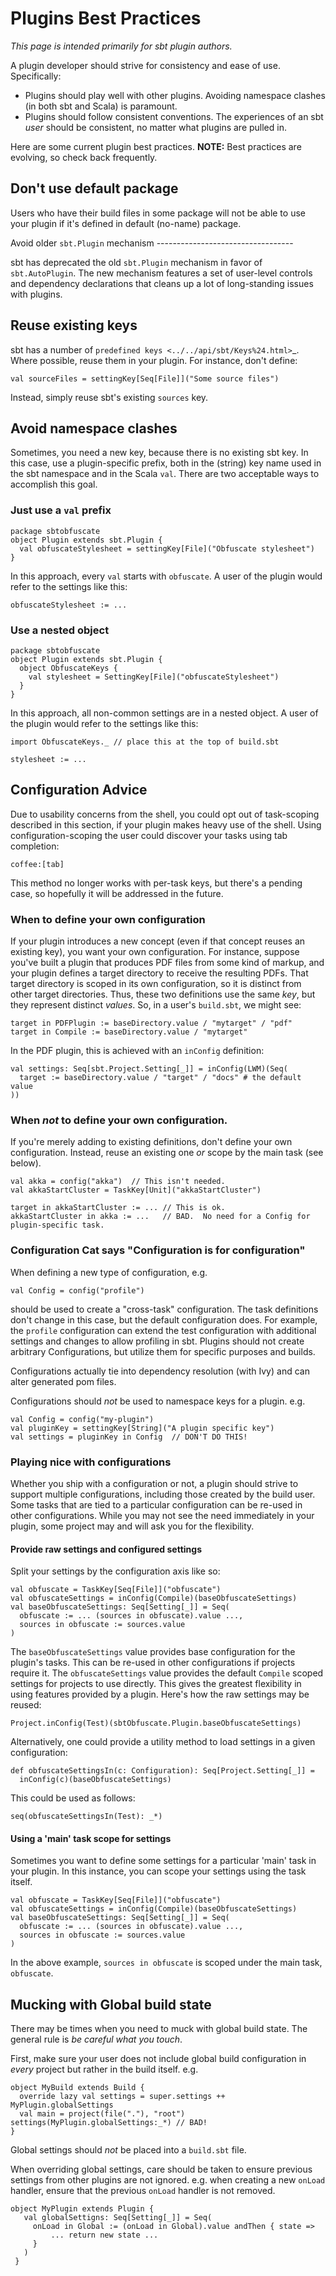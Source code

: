 Plugins Best Practices
======================

*This page is intended primarily for sbt plugin authors.*

A plugin developer should strive for consistency and ease of use.
Specifically:

-   Plugins should play well with other plugins. Avoiding namespace
    clashes (in both sbt and Scala) is paramount.
-   Plugins should follow consistent conventions. The experiences of an
    sbt *user* should be consistent, no matter what plugins are pulled
    in.

Here are some current plugin best practices. **NOTE:** Best practices
are evolving, so check back frequently.

Don't use default package
-------------------------

Users who have their build files in some package will not be able to use
your plugin if it's defined in default (no-name) package.

Avoid older `sbt.Plugin` mechanism ----------------------------------

sbt has deprecated the old `sbt.Plugin` mechanism in favor of
`sbt.AutoPlugin`. The new mechanism features a set of user-level
controls and dependency declarations that cleans up a lot of
long-standing issues with plugins.

Reuse existing keys
-------------------

sbt has a number of `predefined keys <../../api/sbt/Keys%24.html>`\_.
Where possible, reuse them in your plugin. For instance, don't define:

    val sourceFiles = settingKey[Seq[File]]("Some source files")

Instead, simply reuse sbt's existing `sources` key.

Avoid namespace clashes
-----------------------

Sometimes, you need a new key, because there is no existing sbt key. In
this case, use a plugin-specific prefix, both in the (string) key name
used in the sbt namespace and in the Scala `val`. There are two
acceptable ways to accomplish this goal.

### Just use a `val` prefix

    package sbtobfuscate
    object Plugin extends sbt.Plugin {
      val obfuscateStylesheet = settingKey[File]("Obfuscate stylesheet")
    }

In this approach, every `val` starts with `obfuscate`. A user of the
plugin would refer to the settings like this:

    obfuscateStylesheet := ...

### Use a nested object

    package sbtobfuscate
    object Plugin extends sbt.Plugin {
      object ObfuscateKeys {
        val stylesheet = SettingKey[File]("obfuscateStylesheet")
      }
    }

In this approach, all non-common settings are in a nested object. A user
of the plugin would refer to the settings like this:

    import ObfuscateKeys._ // place this at the top of build.sbt

    stylesheet := ...

Configuration Advice
--------------------

Due to usability concerns from the shell, you could opt out of
task-scoping described in this section, if your plugin makes heavy use
of the shell. Using configuration-scoping the user could discover your
tasks using tab completion:

```
coffee:[tab]
```

This method no longer works with per-task keys, but there's a pending
case, so hopefully it will be addressed in the future.

### When to define your own configuration

If your plugin introduces a new concept (even if that concept reuses an
existing key), you want your own configuration. For instance, suppose
you've built a plugin that produces PDF files from some kind of markup,
and your plugin defines a target directory to receive the resulting
PDFs. That target directory is scoped in its own configuration, so it is
distinct from other target directories. Thus, these two definitions use
the same *key*, but they represent distinct *values*. So, in a user's
`build.sbt`, we might see:

    target in PDFPlugin := baseDirectory.value / "mytarget" / "pdf"
    target in Compile := baseDirectory.value / "mytarget"

In the PDF plugin, this is achieved with an `inConfig` definition:

    val settings: Seq[sbt.Project.Setting[_]] = inConfig(LWM)(Seq(
      target := baseDirectory.value / "target" / "docs" # the default value
    ))

### When *not* to define your own configuration.

If you're merely adding to existing definitions, don't define your own
configuration. Instead, reuse an existing one *or* scope by the main
task (see below).

    val akka = config("akka")  // This isn't needed.
    val akkaStartCluster = TaskKey[Unit]("akkaStartCluster")

    target in akkaStartCluster := ... // This is ok.
    akkaStartCluster in akka := ...   // BAD.  No need for a Config for plugin-specific task.

### Configuration Cat says "Configuration is for configuration"

When defining a new type of configuration, e.g.

    val Config = config("profile")

should be used to create a "cross-task" configuration. The task
definitions don't change in this case, but the default configuration
does. For example, the `profile` configuration can extend the test
configuration with additional settings and changes to allow profiling in
sbt. Plugins should not create arbitrary Configurations, but utilize
them for specific purposes and builds.

Configurations actually tie into dependency resolution (with Ivy) and
can alter generated pom files.

Configurations should *not* be used to namespace keys for a plugin. e.g.

    val Config = config("my-plugin")
    val pluginKey = settingKey[String]("A plugin specific key")
    val settings = pluginKey in Config  // DON'T DO THIS!

### Playing nice with configurations

Whether you ship with a configuration or not, a plugin should strive to
support multiple configurations, including those created by the build
user. Some tasks that are tied to a particular configuration can be
re-used in other configurations. While you may not see the need
immediately in your plugin, some project may and will ask you for the
flexibility.

#### Provide raw settings and configured settings

Split your settings by the configuration axis like so:

    val obfuscate = TaskKey[Seq[File]]("obfuscate")
    val obfuscateSettings = inConfig(Compile)(baseObfuscateSettings)
    val baseObfuscateSettings: Seq[Setting[_]] = Seq(
      obfuscate := ... (sources in obfuscate).value ...,
      sources in obfuscate := sources.value
    )

The `baseObfuscateSettings` value provides base configuration for the
plugin's tasks. This can be re-used in other configurations if projects
require it. The `obfuscateSettings` value provides the default `Compile`
scoped settings for projects to use directly. This gives the greatest
flexibility in using features provided by a plugin. Here's how the raw
settings may be reused:

    Project.inConfig(Test)(sbtObfuscate.Plugin.baseObfuscateSettings)

Alternatively, one could provide a utility method to load settings in a
given configuration:

    def obfuscateSettingsIn(c: Configuration): Seq[Project.Setting[_]] =
      inConfig(c)(baseObfuscateSettings)

This could be used as follows:

    seq(obfuscateSettingsIn(Test): _*) 

#### Using a 'main' task scope for settings

Sometimes you want to define some settings for a particular 'main' task
in your plugin. In this instance, you can scope your settings using the
task itself.

    val obfuscate = TaskKey[Seq[File]]("obfuscate")
    val obfuscateSettings = inConfig(Compile)(baseObfuscateSettings)
    val baseObfuscateSettings: Seq[Setting[_]] = Seq(
      obfuscate := ... (sources in obfuscate).value ...,
      sources in obfuscate := sources.value
    )

In the above example, `sources in obfuscate` is scoped under the main
task, `obfuscate`.

Mucking with Global build state
-------------------------------

There may be times when you need to muck with global build state. The
general rule is *be careful what you touch*.

First, make sure your user does not include global build configuration
in *every* project but rather in the build itself. e.g.

    object MyBuild extends Build {
      override lazy val settings = super.settings ++ MyPlugin.globalSettings
      val main = project(file("."), "root") settings(MyPlugin.globalSettings:_*) // BAD!
    }

Global settings should *not* be placed into a `build.sbt` file.

When overriding global settings, care should be taken to ensure previous
settings from other plugins are not ignored. e.g. when creating a new
`onLoad` handler, ensure that the previous `onLoad` handler is not
removed.

    object MyPlugin extends Plugin {
       val globalSettigns: Seq[Setting[_]] = Seq(
         onLoad in Global := (onLoad in Global).value andThen { state =>
             ... return new state ...
         }
       )
     }
